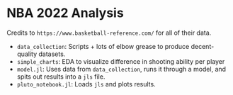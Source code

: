 # NBA 2022 Analysis

Credits to `https://www.basketball-reference.com/` for all of their data.

* `data_collection`: Scripts + lots of elbow grease to produce decent-quality datasets.
* `simple_charts`: EDA to visualize difference in shooting ability per player
* `model.jl`: Uses data from `data_collection`, runs it through a model, and spits out results into a `jls` file.
* `pluto_notebook.jl`: Loads `jls` and plots results.

